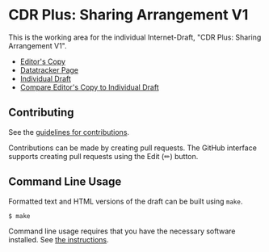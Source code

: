 # CDR Plus: Sharing Arrangement V1

This is the working area for the individual Internet-Draft, "CDR Plus: Sharing Arrangement V1".

* [Editor's Copy](https://cdrplus.github.io/cdrplus-sharing-arrangement-v1/#go.draft-authors-cdrplus-sharing-arrangement-v1.html)
* [Datatracker Page](https://datatracker.ietf.org/doc/draft-authors-cdrplus-sharing-arrangement-v1)
* [Individual Draft](https://datatracker.ietf.org/doc/html/draft-authors-cdrplus-sharing-arrangement-v1)
* [Compare Editor's Copy to Individual Draft](https://cdrplus.github.io/cdrplus-sharing-arrangement-v1/#go.draft-authors-cdrplus-sharing-arrangement-v1.diff)


## Contributing

See the
[guidelines for contributions](https://github.com/cdrplus/cdrplus-sharing-arrangement-v1/blob/main/CONTRIBUTING.md).

Contributions can be made by creating pull requests.
The GitHub interface supports creating pull requests using the Edit (✏) button.


## Command Line Usage

Formatted text and HTML versions of the draft can be built using `make`.

```sh
$ make
```

Command line usage requires that you have the necessary software installed.  See
[the instructions](https://github.com/martinthomson/i-d-template/blob/main/doc/SETUP.md).

